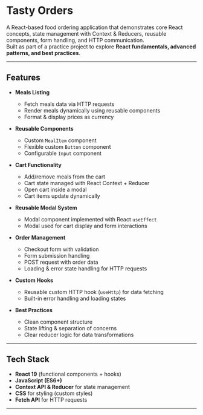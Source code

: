 # Tasty Orders

A React-based food ordering application that demonstrates core React concepts, state management with Context & Reducers, reusable components, form handling, and HTTP communication.  
Built as part of a practice project to explore **React fundamentals, advanced patterns, and best practices**.

---

## Features

-   **Meals Listing**

    -   Fetch meals data via HTTP requests
    -   Render meals dynamically using reusable components
    -   Format & display prices as currency

-   **Reusable Components**

    -   Custom `MealItem` component
    -   Flexible custom `Button` component
    -   Configurable `Input` component

-   **Cart Functionality**

    -   Add/remove meals from the cart
    -   Cart state managed with React Context + Reducer
    -   Open cart inside a modal
    -   Cart items update dynamically

-   **Reusable Modal System**

    -   Modal component implemented with React `useEffect`
    -   Modal used for cart display and form interactions

-   **Order Management**

    -   Checkout form with validation
    -   Form submission handling
    -   POST request with order data
    -   Loading & error state handling for HTTP requests

-   **Custom Hooks**

    -   Reusable custom HTTP hook (`useHttp`) for data fetching
    -   Built-in error handling and loading states

-   **Best Practices**
    -   Clean component structure
    -   State lifting & separation of concerns
    -   Clear reducer logic for data transformations

---

## Tech Stack

-   **React 19** (functional components + hooks)
-   **JavaScript (ES6+)**
-   **Context API & Reducer** for state management
-   **CSS** for styling (custom styles)
-   **Fetch API** for HTTP requests

---
